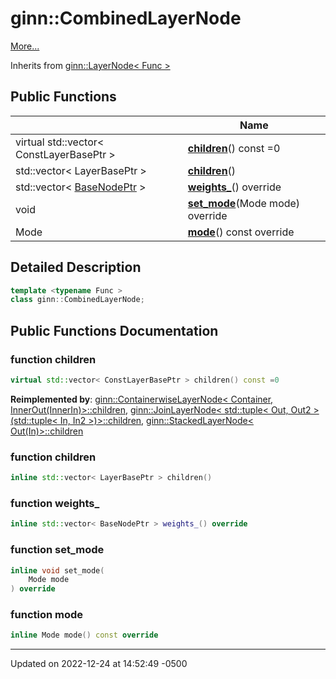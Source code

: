 # ginn::CombinedLayerNode


 [More...](#detailed-description)

Inherits from [ginn::LayerNode< Func >](api/Classes/classginn_1_1_layer_node.md)

## Public Functions

|                | Name           |
| -------------- | -------------- |
| virtual std::vector< ConstLayerBasePtr > | **[children](api/Classes/classginn_1_1_combined_layer_node.md#function-children)**() const =0 |
| std::vector< LayerBasePtr > | **[children](api/Classes/classginn_1_1_combined_layer_node.md#function-children)**() |
| std::vector< [BaseNodePtr](api/Classes/classginn_1_1_ptr.md) > | **[weights_](api/Classes/classginn_1_1_combined_layer_node.md#function-weights_)**() override |
| void | **[set_mode](api/Classes/classginn_1_1_combined_layer_node.md#function-set_mode)**(Mode mode) override |
| Mode | **[mode](api/Classes/classginn_1_1_combined_layer_node.md#function-mode)**() const override |

## Detailed Description

```cpp
template <typename Func >
class ginn::CombinedLayerNode;
```

## Public Functions Documentation

### function children

```cpp
virtual std::vector< ConstLayerBasePtr > children() const =0
```


**Reimplemented by**: [ginn::ContainerwiseLayerNode< Container, InnerOut(InnerIn)>::children](api/Classes/classginn_1_1_containerwise_layer_node_3_01_container_00_01_inner_out_07_inner_in_08_4.md#function-children), [ginn::JoinLayerNode< std::tuple< Out, Out2 >(std::tuple< In, In2 >)>::children](api/Classes/classginn_1_1_join_layer_node_3_01std_1_1tuple_3_01_out_00_01_out2_01_4_07std_1_1tuple_3_01_in_00_01_in2_01_4_08_4.md#function-children), [ginn::StackedLayerNode< Out(In)>::children](api/Classes/classginn_1_1_stacked_layer_node_3_01_out_07_in_08_4.md#function-children)


### function children

```cpp
inline std::vector< LayerBasePtr > children()
```


### function weights_

```cpp
inline std::vector< BaseNodePtr > weights_() override
```


### function set_mode

```cpp
inline void set_mode(
    Mode mode
) override
```


### function mode

```cpp
inline Mode mode() const override
```


-------------------------------

Updated on 2022-12-24 at 14:52:49 -0500